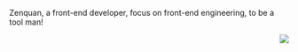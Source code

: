 Zenquan, a front-end developer, focus on front-end engineering, to be a tool man!

<img align="right" src="https://github-readme-stats.vercel.app/api?username=Zenquan&show_icons=true&icon_color=38ADD8&text_color=718096&bg_color=000000&hide_title=true" />
